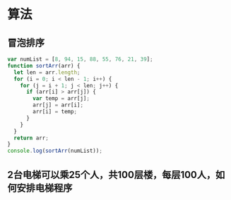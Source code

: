 # 算法

## 冒泡排序

```js
var numList = [8, 94, 15, 88, 55, 76, 21, 39];
function sortArr(arr) {
  let len = arr.length;
  for (i = 0; i < len - 1; i++) {
    for (j = i + 1; j < len; j++) {
      if (arr[i] > arr[j]) {
        var temp = arr[j];
        arr[j] = arr[i];
        arr[i] = temp;
      }
    }
  }
  return arr;
}
console.log(sortArr(numList));
```

## 2台电梯可以乘25个人，共100层楼，每层100人，如何安排电梯程序
